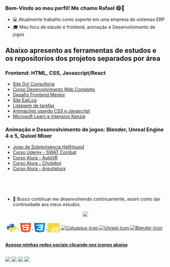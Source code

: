 ### Bem-Vindo ao meu perfil! Me chamo Rafael 😄👋

- 💻 Atualmente trabalho como suporte em uma empresa de sistemas ERP
- 🎓 Meu foco de estudo é frontend, animação e Desenvolvimento de jogos

## Abaixo apresento as ferramentas de estudos e os repositorios dos projetos separados por área
### Frontend: HTML, CSS, Javascript/React

- [Site Go! Consultoria](https://github.com/RafaBragagd/GOConsultoria)
- [Curso Desenvolvimento Web Completo](https://github.com/RafaBragagd/Desenvolvimento_Web_Completo/tree/main)
- [Desafio Frontend Mentor](https://github.com/RafaBragagd/NewsHomepage)
- [Site EatLog](https://github.com/RafaBragagd/Eatlog)
- [Listagem de tarefas](https://github.com/RafaBragagd/todoAvancado)
- [Animações usando CSS e Javascript](https://github.com/RafaBragagd/GOConsultoria)
- [Microsoft Learn e Intensivo Kenzie](https://github.com/RafaBragagd/Frontend-Code-Testing)

### Animação e Desenvolvimento de jogos: Blender, Unreal Engine 4 e 5, Quixel Mixer
- [Jogo de Sobrevivencia HellHound](https://github.com/RafaBragagd/Hellhound)
- [Curso Udemy - SWAT Combat](https://github.com/RafaBragagd/SWATCombat)
- [Curso Alura - AutoVR](https://github.com/RafaBragagd/AutoVR_unv)
- [Curso Alura - Chutebol](https://github.com/RafaBragagd/AutoVR_unv)
- [Curso Alura - Arquitetura](https://github.com/RafaBragagd/ArquiteturaVR_unr)

<br><br><br>
- 🤔 Busco continuar me desenvolvendo continuamente, assim como dar continuidade aos meus estudos.


<div align="center">
  <a href="https://www.linkedin.com/in/rafaelbraga2b6aa7/">
  <img height="155em" src="https://github-readme-stats.vercel.app/api?username=RafaBragagd&show_icons=true&theme=cobalt&include_all_commits=true&count_private=true"/>
</div>
<div style="display: inline_block"><br>
  <img align="center" alt="Python-Icon" height="30" width="40" src="https://raw.githubusercontent.com/devicons/devicon/master/icons/python/python-original.svg"/>
  <img align="center" alt="HTML-Icon" height="30" width="40" src="https://raw.githubusercontent.com/devicons/devicon/master/icons/html5/html5-original.svg"/>
  <img align="center" alt="CSS-Icon" height="30" width="40" src="https://raw.githubusercontent.com/devicons/devicon/master/icons/css3/css3-original.svg"/>
  <img align="center" alt="JavaScript-Icon" height="30" width="40" src="https://raw.githubusercontent.com/devicons/devicon/master/icons/javascript/javascript-plain.svg"/>
  <img align="center" alt="Cplusplus-Icon" height="30" width="40" src="https://cdn.jsdelivr.net/gh/devicons/devicon/icons/cplusplus/cplusplus-original.svg" />
  <img align="center" alt="Unreal-Icon" height="30" width="40" src="https://cdn.jsdelivr.net/gh/devicons/devicon/icons/unrealengine/unrealengine-original.svg" />
  <img align="center" alt="Blender-Icon" height="30" width="40" src="https://cdn.jsdelivr.net/gh/devicons/devicon/icons/blender/blender-original.svg" />
</div>
  
  ##
  #### Acesse minhas redes sociais clicando nos icones abaixo
  ##
 
<div> 
  <a href="https://www.instagram.com/rafaels.braga/" target="_blank"><img src="https://img.shields.io/badge/-Instagram-%23E4405F?style=for-the-badge&logo=instagram&logoColor=white" target="_blank"></a>
  <a href = "mailto:rbraga.gd@gmail.com"><img src="https://img.shields.io/badge/Gmail-D14836?style=for-the-badge&logo=gmail&logoColor=white" target="_blank"></a>
  <a href="https://www.linkedin.com/in/rafaelbraga2b6aa7/" target="_blank"><img src="https://img.shields.io/badge/-LinkedIn-%230077B5?style=for-the-badge&logo=linkedin&logoColor=white" target="_blank"></a> 
  <a href="https://rafaeldasilvabraga4.artstation.com/" target="_blank"><img src="https://img.shields.io/badge/-Artstation-%2523E4405F?style=for-the-badge&logo=Artstation&logoColor=White&color=%23171717" target="_blank"></a> 
 
 
</div>
